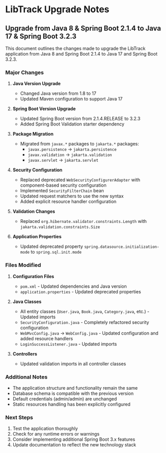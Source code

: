 # LibTrack Upgrade Notes

## Upgrade from Java 8 & Spring Boot 2.1.4 to Java 17 & Spring Boot 3.2.3

This document outlines the changes made to upgrade the LibTrack application from Java 8 and Spring Boot 2.1.4 to Java 17 and Spring Boot 3.2.3.

### Major Changes

1. **Java Version Upgrade**
   - Changed Java version from 1.8 to 17
   - Updated Maven configuration to support Java 17

2. **Spring Boot Version Upgrade**
   - Updated Spring Boot version from 2.1.4.RELEASE to 3.2.3
   - Added Spring Boot Validation starter dependency

3. **Package Migration**
   - Migrated from `javax.*` packages to `jakarta.*` packages:
     - `javax.persistence` → `jakarta.persistence`
     - `javax.validation` → `jakarta.validation`
     - `javax.servlet` → `jakarta.servlet`

4. **Security Configuration**
   - Replaced deprecated `WebSecurityConfigurerAdapter` with component-based security configuration
   - Implemented `SecurityFilterChain` bean
   - Updated request matchers to use the new syntax
   - Added explicit resource handler configuration

5. **Validation Changes**
   - Replaced `org.hibernate.validator.constraints.Length` with `jakarta.validation.constraints.Size`

6. **Application Properties**
   - Updated deprecated property `spring.datasource.initialization-mode` to `spring.sql.init.mode`

### Files Modified

1. **Configuration Files**
   - `pom.xml` - Updated dependencies and Java version
   - `application.properties` - Updated deprecated properties

2. **Java Classes**
   - All entity classes (`User.java`, `Book.java`, `Category.java`, etc.) - Updated imports
   - `SecurityConfiguration.java` - Completely refactored security configuration
   - `WebMvcConfig.java` → `WebConfig.java` - Updated configuration and added resource handlers
   - `LoginSuccessListener.java` - Updated imports

3. **Controllers**
   - Updated validation imports in all controller classes

### Additional Notes

- The application structure and functionality remain the same
- Database schema is compatible with the previous version
- Default credentials (admin/admin) are unchanged
- Static resources handling has been explicitly configured

### Next Steps

1. Test the application thoroughly
2. Check for any runtime errors or warnings
3. Consider implementing additional Spring Boot 3.x features
4. Update documentation to reflect the new technology stack
